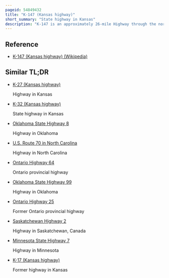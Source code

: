 ```yaml
---
pageid: 54849432
title: "K-147 (Kansas highway)"
short_summary: "State highway in Kansas"
description: "K-147 is an approximately 26-mile Highway through the north-south Part of west central Kansas. It runs from K-4 east of Brownell to Ogallah, just north of the junction with Interstate 70 and U. S. Route 40. K-147 Serves cedar Bluff State Park via the Cc Road maintained locally. The Highway to the South of i-70 and us-40 is Part of the smoky Valley scenic Byway. The Highway follows a Mix of flat Farmland and rolling Hills covered with Grassland. K-147 is a two-lane Highway its whole Length."
---
```


## Reference

- [K-147 (Kansas highway) (Wikipedia)](https://en.wikipedia.org/?curid=54849432)

## Similar TL;DR

- [K-27 (Kansas highway)](/tldr/en/k-27-kansas-highway)

  Highway in Kansas

- [K-32 (Kansas highway)](/tldr/en/k-32-kansas-highway)

  State highway in Kansas

- [Oklahoma State Highway 8](/tldr/en/oklahoma-state-highway-8)

  Highway in Oklahoma

- [U.S. Route 70 in North Carolina](/tldr/en/us-route-70-in-north-carolina)

  Highway in North Carolina

- [Ontario Highway 64](/tldr/en/ontario-highway-64)

  Ontario provincial highway

- [Oklahoma State Highway 99](/tldr/en/oklahoma-state-highway-99)

  Highway in Oklahoma

- [Ontario Highway 25](/tldr/en/ontario-highway-25)

  Former Ontario provincial highway

- [Saskatchewan Highway 2](/tldr/en/saskatchewan-highway-2)

  Highway in Saskatchewan, Canada

- [Minnesota State Highway 7](/tldr/en/minnesota-state-highway-7)

  Highway in Minnesota

- [K-17 (Kansas highway)](/tldr/en/k-17-kansas-highway)

  Former highway in Kansas
